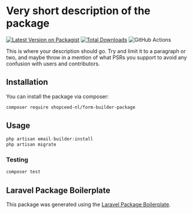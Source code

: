 # Very short description of the package

[![Latest Version on Packagist](https://img.shields.io/packagist/v/shopceed-nl/form-builder-package.svg?style=flat-square)](https://packagist.org/packages/shopceed-nl/form-builder-package)
[![Total Downloads](https://img.shields.io/packagist/dt/shopceed-nl/form-builder-package.svg?style=flat-square)](https://packagist.org/packages/shopceed-nl/form-builder-package)
![GitHub Actions](https://bitbucket.org/shopceed-nl/form-builder-package/actions/workflows/main.yml/badge.svg)

This is where your description should go. Try and limit it to a paragraph or two, and maybe throw in a mention of what PSRs you support to avoid any confusion with users and contributors.

## Installation

You can install the package via composer:

```bash
composer require shopceed-nl/form-builder-package
```

## Usage

```php
php artisan email-builder:install
php artisan migrate
```

### Testing

```bash
composer test
```

## Laravel Package Boilerplate

This package was generated using the [Laravel Package Boilerplate](https://laravelpackageboilerplate.com).
